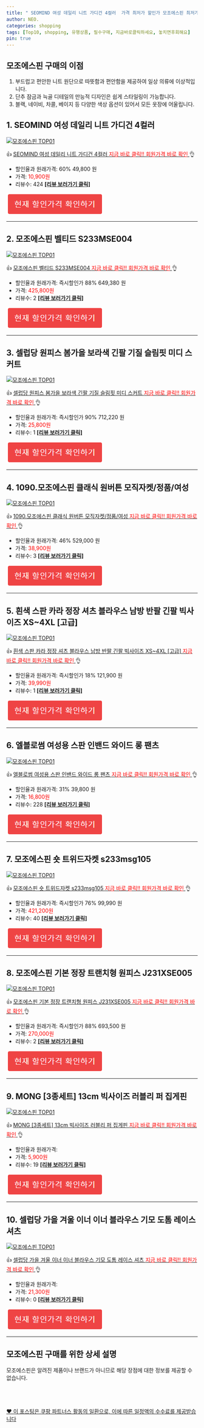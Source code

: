 ```yaml
---
title: " SEOMIND 여성 데일리 니트 가디건 4컬러  가격 최저가 할인가 모조에스핀 최저가 추천 제품 비교"
author: NEO.
categories: shopping
tags: [Top10, shopping, 유행상품, 필수구매, 지금바로클릭하세요, 놓치면후회해요]
pin: true
---
```

## 모조에스핀 구매의 이점
1. 부드럽고 편안한 니트 원단으로 따뜻함과 편안함을 제공하여 일상 의류에 이상적입니다.
2. 단추 잠금과 늑골 디테일의 만능적 디자인은 쉽게 스타일링이 가능합니다.
3. 블랙, 네이비, 차콜, 베이지 등 다양한 색상 옵션이 있어서 모든 옷장에 어울립니다.

   

## 1.  SEOMIND 여성 데일리 니트 가디건 4컬러 

[![모조에스핀 TOP01](https://thumbnail7.coupangcdn.com/thumbnails/remote/490x490ex/image/vendor_inventory/8c33/2c1d41060f968f93d20f41eb249a5b1a544d5e670b316c76dc41960c2c56.jpg)](https://link.coupang.com/re/AFFSDP?lptag=AF3617701&subid=GithubCoopas&pageKey=7837025095&traceid=V0-153&itemId=21324935457&vendorItemId=88384001311)


👍 [ SEOMIND 여성 데일리 니트 가디건 4컬러  <font color=red> 지금 바로 클릭!! 회원가격 바로 확인 </font> ](https://link.coupang.com/re/AFFSDP?lptag=AF3617701&subid=GithubCoopas&pageKey=7837025095&traceid=V0-153&itemId=21324935457&vendorItemId=88384001311) 👌 


- 할인율과 원래가격: 60%  49,800   원
- 가격: <span style='color:red'>10,900원</span>
- 리뷰수: 424  [**[리뷰 보러가기 클릭]**](https://link.coupang.com/re/AFFSDP?lptag=AF3617701&subid=GithubCoopas&pageKey=7837025095&traceid=V0-153&itemId=21324935457&vendorItemId=88384001311)

[![](/discount_price.png)](https://link.coupang.com/re/AFFSDP?lptag=AF3617701&subid=GithubCoopas&pageKey=7837025095&traceid=V0-153&itemId=21324935457&vendorItemId=88384001311)

---


   

## 2.  모조에스핀 벨티드 S233MSE004 

[![모조에스핀 TOP01](https://thumbnail8.coupangcdn.com/thumbnails/remote/490x490ex/image/vendor_inventory/ddea/5cfe85a983d91f2e11ff8c35a509c89527ab09a373c76978b98d50a4c291.jpg)](https://link.coupang.com/re/AFFSDP?lptag=AF3617701&subid=GithubCoopas&pageKey=7836571135&traceid=V0-153&itemId=21322818809&vendorItemId=88382121806)


👍 [ 모조에스핀 벨티드 S233MSE004  <font color=red> 지금 바로 클릭!! 회원가격 바로 확인 </font> ](https://link.coupang.com/re/AFFSDP?lptag=AF3617701&subid=GithubCoopas&pageKey=7836571135&traceid=V0-153&itemId=21322818809&vendorItemId=88382121806) 👌 


- 할인율과 원래가격: 즉시할인가 88%  649,380   원
- 가격: <span style='color:red'>425,800원</span>
- 리뷰수: 2  [**[리뷰 보러가기 클릭]**](https://link.coupang.com/re/AFFSDP?lptag=AF3617701&subid=GithubCoopas&pageKey=7836571135&traceid=V0-153&itemId=21322818809&vendorItemId=88382121806)

[![](/discount_price.png)](https://link.coupang.com/re/AFFSDP?lptag=AF3617701&subid=GithubCoopas&pageKey=7836571135&traceid=V0-153&itemId=21322818809&vendorItemId=88382121806)

---


   

## 3.  셀럽당 원피스 봄가을 보라색 긴팔 기질 슬림핏 미디 스커트 

[![모조에스핀 TOP01](https://thumbnail7.coupangcdn.com/thumbnails/remote/490x490ex/image/vendor_inventory/3053/dffe8a7fadddf70dc935c67cc0f86580d9049fb36a50ac40a0e100fdb853.png)](https://link.coupang.com/re/AFFSDP?lptag=AF3617701&subid=GithubCoopas&pageKey=7172441121&traceid=V0-153&itemId=18073093712&vendorItemId=85226296431)


👍 [ 셀럽당 원피스 봄가을 보라색 긴팔 기질 슬림핏 미디 스커트  <font color=red> 지금 바로 클릭!! 회원가격 바로 확인 </font> ](https://link.coupang.com/re/AFFSDP?lptag=AF3617701&subid=GithubCoopas&pageKey=7172441121&traceid=V0-153&itemId=18073093712&vendorItemId=85226296431) 👌 


- 할인율과 원래가격: 즉시할인가 90%  712,220   원
- 가격: <span style='color:red'>25,800원</span>
- 리뷰수: 1  [**[리뷰 보러가기 클릭]**](https://link.coupang.com/re/AFFSDP?lptag=AF3617701&subid=GithubCoopas&pageKey=7172441121&traceid=V0-153&itemId=18073093712&vendorItemId=85226296431)

[![](/discount_price.png)](https://link.coupang.com/re/AFFSDP?lptag=AF3617701&subid=GithubCoopas&pageKey=7172441121&traceid=V0-153&itemId=18073093712&vendorItemId=85226296431)

---


   

## 4.  1090.모조에스핀 클래식 원버튼 모직자켓/정품/여성 

[![모조에스핀 TOP01](https://thumbnail10.coupangcdn.com/thumbnails/remote/490x490ex/image/vendor_inventory/62a6/cc882e73125214fddcf9e41670c3fac0e68bb69bcfa2581d5fb73bf3a125.jpg)](https://link.coupang.com/re/AFFSDP?lptag=AF3617701&subid=GithubCoopas&pageKey=7871929767&traceid=V0-153&itemId=21506874811&vendorItemId=88560410613)


👍 [ 1090.모조에스핀 클래식 원버튼 모직자켓/정품/여성  <font color=red> 지금 바로 클릭!! 회원가격 바로 확인 </font> ](https://link.coupang.com/re/AFFSDP?lptag=AF3617701&subid=GithubCoopas&pageKey=7871929767&traceid=V0-153&itemId=21506874811&vendorItemId=88560410613) 👌 


- 할인율과 원래가격: 46%  529,000   원
- 가격: <span style='color:red'>38,900원</span>
- 리뷰수: 3  [**[리뷰 보러가기 클릭]**](https://link.coupang.com/re/AFFSDP?lptag=AF3617701&subid=GithubCoopas&pageKey=7871929767&traceid=V0-153&itemId=21506874811&vendorItemId=88560410613)

[![](/discount_price.png)](https://link.coupang.com/re/AFFSDP?lptag=AF3617701&subid=GithubCoopas&pageKey=7871929767&traceid=V0-153&itemId=21506874811&vendorItemId=88560410613)

---


   

## 5.  흰색 스판 카라 정장 셔츠 블라우스 남방 반팔 긴팔 빅사이즈 XS~4XL [고급] 

[![모조에스핀 TOP01](https://thumbnail7.coupangcdn.com/thumbnails/remote/490x490ex/image/vendor_inventory/31a6/fcb67a558c102666b610217961a6d126eb3b5bb0dc78db419f080bb96a41.jpg)](https://link.coupang.com/re/AFFSDP?lptag=AF3617701&subid=GithubCoopas&pageKey=7770324219&traceid=V0-153&itemId=20975756578&vendorItemId=88040634528)


👍 [ 흰색 스판 카라 정장 셔츠 블라우스 남방 반팔 긴팔 빅사이즈 XS~4XL [고급]  <font color=red> 지금 바로 클릭!! 회원가격 바로 확인 </font> ](https://link.coupang.com/re/AFFSDP?lptag=AF3617701&subid=GithubCoopas&pageKey=7770324219&traceid=V0-153&itemId=20975756578&vendorItemId=88040634528) 👌 


- 할인율과 원래가격: 즉시할인가 18%  121,900   원
- 가격: <span style='color:red'>39,990원</span>
- 리뷰수: 1  [**[리뷰 보러가기 클릭]**](https://link.coupang.com/re/AFFSDP?lptag=AF3617701&subid=GithubCoopas&pageKey=7770324219&traceid=V0-153&itemId=20975756578&vendorItemId=88040634528)

[![](/discount_price.png)](https://link.coupang.com/re/AFFSDP?lptag=AF3617701&subid=GithubCoopas&pageKey=7770324219&traceid=V0-153&itemId=20975756578&vendorItemId=88040634528)

---


   

## 6.  엘블로썸 여성용 스판 인밴드 와이드 롱 팬츠 

[![모조에스핀 TOP01](https://thumbnail7.coupangcdn.com/thumbnails/remote/490x490ex/image/vendor_inventory/eca4/1131a354fef770f570b63618730d972b89ed83bb491ca32e11f9cce98338.jpg)](https://link.coupang.com/re/AFFSDP?lptag=AF3617701&subid=GithubCoopas&pageKey=6793090832&traceid=V0-153&itemId=16009772256&vendorItemId=83214493037)


👍 [ 엘블로썸 여성용 스판 인밴드 와이드 롱 팬츠  <font color=red> 지금 바로 클릭!! 회원가격 바로 확인 </font> ](https://link.coupang.com/re/AFFSDP?lptag=AF3617701&subid=GithubCoopas&pageKey=6793090832&traceid=V0-153&itemId=16009772256&vendorItemId=83214493037) 👌 


- 할인율과 원래가격: 31%  39,800   원
- 가격: <span style='color:red'>16,800원</span>
- 리뷰수: 228  [**[리뷰 보러가기 클릭]**](https://link.coupang.com/re/AFFSDP?lptag=AF3617701&subid=GithubCoopas&pageKey=6793090832&traceid=V0-153&itemId=16009772256&vendorItemId=83214493037)

[![](/discount_price.png)](https://link.coupang.com/re/AFFSDP?lptag=AF3617701&subid=GithubCoopas&pageKey=6793090832&traceid=V0-153&itemId=16009772256&vendorItemId=83214493037)

---


   

## 7.  모조에스핀 숏 트위드자켓 s233msg105 

[![모조에스핀 TOP01](https://thumbnail10.coupangcdn.com/thumbnails/remote/490x490ex/image/vendor_inventory/6124/76f5894fd014a0e47552d57940173b19a3b0a07c200a997066019c7ca209.jpg)](https://link.coupang.com/re/AFFSDP?lptag=AF3617701&subid=GithubCoopas&pageKey=7835853237&traceid=V0-153&itemId=21319457231&vendorItemId=88378841866)


👍 [ 모조에스핀 숏 트위드자켓 s233msg105  <font color=red> 지금 바로 클릭!! 회원가격 바로 확인 </font> ](https://link.coupang.com/re/AFFSDP?lptag=AF3617701&subid=GithubCoopas&pageKey=7835853237&traceid=V0-153&itemId=21319457231&vendorItemId=88378841866) 👌 


- 할인율과 원래가격: 즉시할인가 76%  99,990   원
- 가격: <span style='color:red'>421,200원</span>
- 리뷰수: 40  [**[리뷰 보러가기 클릭]**](https://link.coupang.com/re/AFFSDP?lptag=AF3617701&subid=GithubCoopas&pageKey=7835853237&traceid=V0-153&itemId=21319457231&vendorItemId=88378841866)

[![](/discount_price.png)](https://link.coupang.com/re/AFFSDP?lptag=AF3617701&subid=GithubCoopas&pageKey=7835853237&traceid=V0-153&itemId=21319457231&vendorItemId=88378841866)

---


   

## 8.  모조에스핀 기본 정장 트랜치형 원피스 J231XSE005 

[![모조에스핀 TOP01](https://thumbnail6.coupangcdn.com/thumbnails/remote/490x490ex/image/vendor_inventory/e46c/a6b5097c7d2a09a3d527ad7cba0a3432c5eafc0f0f9ef505edad9432f37b.jpg)](https://link.coupang.com/re/AFFSDP?lptag=AF3617701&subid=GithubCoopas&pageKey=7876525478&traceid=V0-153&itemId=21528773538&vendorItemId=88582062990)


👍 [ 모조에스핀 기본 정장 트랜치형 원피스 J231XSE005  <font color=red> 지금 바로 클릭!! 회원가격 바로 확인 </font> ](https://link.coupang.com/re/AFFSDP?lptag=AF3617701&subid=GithubCoopas&pageKey=7876525478&traceid=V0-153&itemId=21528773538&vendorItemId=88582062990) 👌 


- 할인율과 원래가격: 즉시할인가 88%  693,500   원
- 가격: <span style='color:red'>270,000원</span>
- 리뷰수: 2  [**[리뷰 보러가기 클릭]**](https://link.coupang.com/re/AFFSDP?lptag=AF3617701&subid=GithubCoopas&pageKey=7876525478&traceid=V0-153&itemId=21528773538&vendorItemId=88582062990)

[![](/discount_price.png)](https://link.coupang.com/re/AFFSDP?lptag=AF3617701&subid=GithubCoopas&pageKey=7876525478&traceid=V0-153&itemId=21528773538&vendorItemId=88582062990)

---


   

## 9.  MONG [3종세트] 13cm 빅사이즈 러블리 퍼 집게핀 

[![모조에스핀 TOP01](https://thumbnail8.coupangcdn.com/thumbnails/remote/490x490ex/image/vendor_inventory/2d4e/9e2013976ae6c6b3cccdcbce859c7d0034c52bf822bdf174c2870f38c25d.jpg)](https://link.coupang.com/re/AFFSDP?lptag=AF3617701&subid=GithubCoopas&pageKey=7758543750&traceid=V0-153&itemId=20917311203&vendorItemId=87984197331)


👍 [ MONG [3종세트] 13cm 빅사이즈 러블리 퍼 집게핀  <font color=red> 지금 바로 클릭!! 회원가격 바로 확인 </font> ](https://link.coupang.com/re/AFFSDP?lptag=AF3617701&subid=GithubCoopas&pageKey=7758543750&traceid=V0-153&itemId=20917311203&vendorItemId=87984197331) 👌 


- 할인율과 원래가격: 
- 가격: <span style='color:red'>5,900원</span>
- 리뷰수: 19  [**[리뷰 보러가기 클릭]**](https://link.coupang.com/re/AFFSDP?lptag=AF3617701&subid=GithubCoopas&pageKey=7758543750&traceid=V0-153&itemId=20917311203&vendorItemId=87984197331)

[![](/discount_price.png)](https://link.coupang.com/re/AFFSDP?lptag=AF3617701&subid=GithubCoopas&pageKey=7758543750&traceid=V0-153&itemId=20917311203&vendorItemId=87984197331)

---


   

## 10.  셀럽당 가을 겨울 이너 이너 블라우스 기모 도톰 레이스 셔츠 

[![모조에스핀 TOP01](https://thumbnail10.coupangcdn.com/thumbnails/remote/490x490ex/image/vendor_inventory/5422/83bcc0d9c099af2b5007a453394947918bfb8b625bde799132f8fbd07e51.png)](https://link.coupang.com/re/AFFSDP?lptag=AF3617701&subid=GithubCoopas&pageKey=7000472428&traceid=V0-153&itemId=17165810541&vendorItemId=88399445293)


👍 [ 셀럽당 가을 겨울 이너 이너 블라우스 기모 도톰 레이스 셔츠  <font color=red> 지금 바로 클릭!! 회원가격 바로 확인 </font> ](https://link.coupang.com/re/AFFSDP?lptag=AF3617701&subid=GithubCoopas&pageKey=7000472428&traceid=V0-153&itemId=17165810541&vendorItemId=88399445293) 👌 


- 할인율과 원래가격: 
- 가격: <span style='color:red'>21,300원</span>
- 리뷰수: 0  [**[리뷰 보러가기 클릭]**](https://link.coupang.com/re/AFFSDP?lptag=AF3617701&subid=GithubCoopas&pageKey=7000472428&traceid=V0-153&itemId=17165810541&vendorItemId=88399445293)

[![](/discount_price.png)](https://link.coupang.com/re/AFFSDP?lptag=AF3617701&subid=GithubCoopas&pageKey=7000472428&traceid=V0-153&itemId=17165810541&vendorItemId=88399445293)

---
## 모조에스핀 구매를 위한 상세 설명
모조에스핀은 알려진 제품이나 브랜드가 아니므로 해당 장점에 대한 정보를 제공할 수 없습니다.<br><br><br><br><br> [ ❤  이 포스팅은 쿠팡 파트너스 활동의 일환으로, 이에 따른 일정액의 수수료를 제공받습니다](https://link.coupang.com/a/bcEFyh)